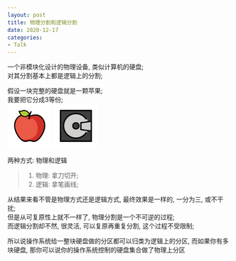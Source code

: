 ```yaml
---
layout: post
title: 物理分割和逻辑分割
date: 2020-12-17
categories:
- Talk
---
```


一个非模块化设计的物理设备, 类似计算机的硬盘;<br>
对其分割基本上都是逻辑上的分割;<br>

假设一块完整的硬盘就是一颗苹果;<br>
我要把它分成3等份;<br>
<img src="/assets/post_image/apple.png" height=100 weight=100>
<img src="/assets/post_image/disk.png" height=100 weight=100><br>

两种方式: 物理和逻辑<br>
>1. 物理: 拿刀切开;<br>
>2. 逻辑: 拿笔画线;<br>

从结果来看不管是物理方式还是逻辑方式, 最终效果是一样的, 一分为三, 或不干扰;<br>
但是从可复原性上就不一样了, 物理分割是一个不可逆的过程;<br>
而逻辑分割却不然, 很灵活, 可以复原再重复分割, 这个过程不受限制;<br>

所以说操作系统给一整块硬盘做的分区都可以归类为逻辑上的分区, 而如果你有多块硬盘, 那你可以说你的操作系统控制的硬盘集合做了物理上分区<br>


